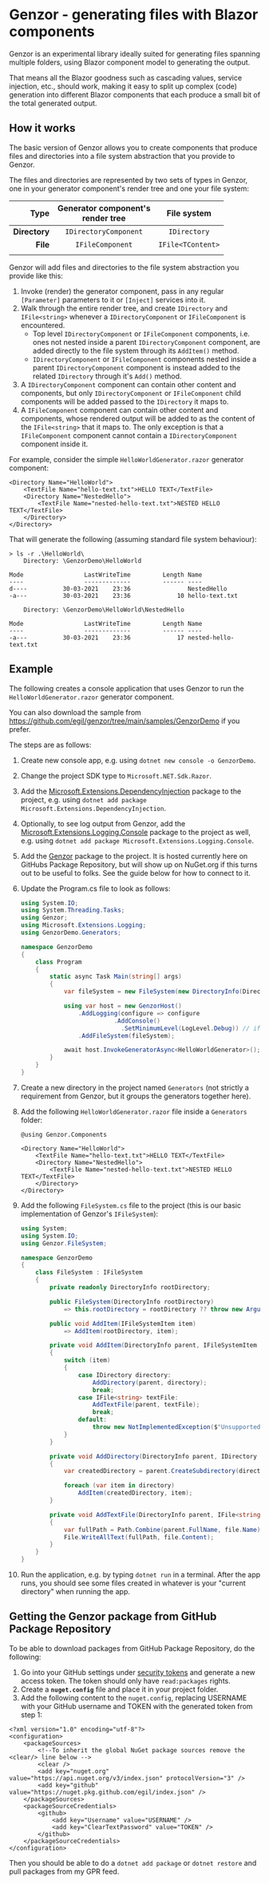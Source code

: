 # Genzor - generating files with Blazor components
Genzor is an experimental library ideally suited for generating files spanning multiple folders, using Blazor component model to generating the output.

That means all the Blazor goodness such as cascading values, service injection, etc., should work, making it easy to split up complex (code) generation into different Blazor components that each produce a small bit of the total generated output.

## How it works
The basic version of Genzor allows you to create components that produce files and directories into a file system abstraction that you provide to Genzor.

The files and directories are represented by two sets of types in Genzor, one in your generator component's render tree and one your file system:

|          Type | Generator component's<br>render tree |    File system    |
|--------------:|:------------------------------------:|:-----------------:|
| **Directory** |         `IDirectoryComponent`        |    `IDirectory`   |
|      **File** |           `IFileComponent`           | `IFile<TContent>` |
|               |                                      |                   |

Genzor will add files and directories to the file system abstraction you provide like this:

1. Invoke (render) the generator component, pass in any regular `[Parameter]` parameters to it or `[Inject]` services into it.
2. Walk through the entire render tree, and create `IDirectory` and `IFile<string>` whenever a `IDirectoryComponent` or `IFileComponent` is encountered.  
   - Top level `IDirectoryComponent` or `IFileComponent` components, i.e. ones not nested inside a parent `IDirectoryComponent` component, are added directly to the file system through its `AddItem()` method.
   - `IDirectoryComponent` or `IFileComponent` components nested inside a parent `IDirectoryComponent` component is instead added to the related `IDirectory` through it's `Add()` method.
3. A `IDirectoryComponent` component can contain other content and components, but only `IDirectoryComponent` or `IFileComponent` child components will be added passed to the `IDirectory` it maps to.
4. A `IFileComponent` component can contain other content and components, whose rendered output will be added to as the content of the `IFile<string>` that it maps to. The only exception is that a `IFileComponent` component cannot contain a `IDirectoryComponent` component inside it.

For example, consider the simple `HelloWorldGenerator.razor` generator component:

```razor
<Directory Name="HelloWorld">
    <TextFile Name="hello-text.txt">HELLO TEXT</TextFile>
    <Directory Name="NestedHello">
        <TextFile Name="nested-hello-text.txt">NESTED HELLO TEXT</TextFile>
    </Directory>
</Directory>
```

That will generate the following (assuming standard file system behaviour):

```text
> ls -r .\HelloWorld\
    Directory: \GenzorDemo\HelloWorld

Mode                 LastWriteTime         Length Name
----                 -------------         ------ ----
d----          30-03-2021    23:36                NestedHello
-a---          30-03-2021    23:36             10 hello-text.txt

    Directory: \GenzorDemo\HelloWorld\NestedHello

Mode                 LastWriteTime         Length Name
----                 -------------         ------ ----
-a---          30-03-2021    23:36             17 nested-hello-text.txt
```

## Example

The following creates a console application that uses Genzor to run the `HelloWorldGenerator.razor` generator component.

You can also download the sample from https://github.com/egil/genzor/tree/main/samples/GenzorDemo if you prefer.

The steps are as follows:

1. Create new console app, e.g. using `dotnet new console -o GenzorDemo`.
2. Change the project SDK type to `Microsoft.NET.Sdk.Razor`.
3. Add the [Microsoft.Extensions.DependencyInjection](https://www.nuget.org/packages/Microsoft.Extensions.DependencyInjection) package to the project, e.g. using `dotnet add package Microsoft.Extensions.DependencyInjection`.
4. Optionally, to see log output from Genzor, add the [Microsoft.Extensions.Logging.Console](https://www.nuget.org/packages/Microsoft.Extensions.Logging.Console) package to the project as well, e.g. using `dotnet add package Microsoft.Extensions.Logging.Console`. 
5. Add the [Genzor](https://github.com/egil/genzor/packages/700971) package to the project. It is hosted currently here on GitHubs Package Repository, but will show up on NuGet.org if this turns out to be useful to folks. See the guide below for how to connect to it. 
6. Update the Program.cs file to look as follows:  
   
    ```c#
    using System.IO;
    using System.Threading.Tasks;
    using Genzor;
    using Microsoft.Extensions.Logging;
    using GenzorDemo.Generators;

    namespace GenzorDemo
    {
        class Program
        {
            static async Task Main(string[] args)
            {
                var fileSystem = new FileSystem(new DirectoryInfo(Directory.GetCurrentDirectory()));

                using var host = new GenzorHost()
                    .AddLogging(configure => configure
						      .AddConsole()
								.SetMinimumLevel(LogLevel.Debug)) // if the optional logging package has beed added
                    .AddFileSystem(fileSystem);

                await host.InvokeGeneratorAsync<HelloWorldGenerator>();
            }
        }
    }
    ```
8. Create a new directory in the project named `Generators` (not strictly a requirement from Genzor, but it groups the generators together here).
9. Add the following `HelloWorldGenerator.razor` file inside a `Generators` folder:   
       
    ```razor
    @using Genzor.Components

    <Directory Name="HelloWorld">
        <TextFile Name="hello-text.txt">HELLO TEXT</TextFile>
        <Directory Name="NestedHello">
            <TextFile Name="nested-hello-text.txt">NESTED HELLO TEXT</TextFile>
        </Directory>
    </Directory>
    ```
10. Add the following `FileSystem.cs` file to the project (this is our basic implementation of Genzor's `IFileSystem`):   
    
    ```c#
    using System;
    using System.IO;
    using Genzor.FileSystem;

    namespace GenzorDemo
    {
        class FileSystem : IFileSystem
        {
            private readonly DirectoryInfo rootDirectory;

            public FileSystem(DirectoryInfo rootDirectory) 
                => this.rootDirectory = rootDirectory ?? throw new ArgumentNullException(nameof(rootDirectory));

            public void AddItem(IFileSystemItem item)
                => AddItem(rootDirectory, item);

            private void AddItem(DirectoryInfo parent, IFileSystemItem item)
            {
                switch (item)
                {
                    case IDirectory directory:
                        AddDirectory(parent, directory);
                        break;
                    case IFile<string> textFile:
                        AddTextFile(parent, textFile);
                        break;
                    default:
                        throw new NotImplementedException($"Unsupported file system item {item.GetType().FullName}");
                }
            }

            private void AddDirectory(DirectoryInfo parent, IDirectory directory)
            {
                var createdDirectory = parent.CreateSubdirectory(directory.Name);

                foreach (var item in directory)
                    AddItem(createdDirectory, item);
            }

            private void AddTextFile(DirectoryInfo parent, IFile<string> file)
            {
                var fullPath = Path.Combine(parent.FullName, file.Name);
                File.WriteAllText(fullPath, file.Content);
            }
        }
    }
    ```
11. Run the application, e.g. by typing `dotnet run` in a terminal. After the app runs, you should see some files created in whatever is your "current directory" when running the app.

## Getting the Genzor package from GitHub Package Repository

To be able to download packages from GitHub Package Repository, do the following:

1. Go into your GitHub settings under [security tokens](https://github.com/settings/tokens) and generate a new access token. The token should only have `read:packages` rights.
2. Create a **`nuget.config`** file and place it in your project folder.
3. Add the following content to the `nuget.config`, replacing USERNAME with your GitHub username and TOKEN with the generated token from step 1:

```
<?xml version="1.0" encoding="utf-8"?>
<configuration>
    <packageSources>
        <!--To inherit the global NuGet package sources remove the <clear/> line below -->
        <clear />		
        <add key="nuget.org" value="https://api.nuget.org/v3/index.json" protocolVersion="3" />
        <add key="github" value="https://nuget.pkg.github.com/egil/index.json" />
    </packageSources>
    <packageSourceCredentials>
        <github>
            <add key="Username" value="USERNAME" />
            <add key="ClearTextPassword" value="TOKEN" />
        </github>
    </packageSourceCredentials>
</configuration>
```

Then you should be able to do a `dotnet add package` or `dotnet restore` and pull packages from my GPR feed.
